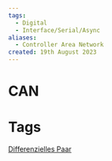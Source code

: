```yaml
---
tags:
  - Digital
  - Interface/Serial/Async
aliases:
  - Controller Area Network
created: 19th August 2023
---
```


# CAN

# Tags

[Differenzielles Paar](../Hardwareentwicklung/Differenzielles%20Paar.md)
